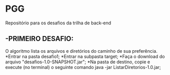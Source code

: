 # PGG
Repositório para os desafios da trilha de back-end

-PRIMEIRO DESAFIO:
-
O algoritmo lista os arquivos e diretórios do caminho de sua preferência.
  *Entrar na pasta desafio1;
  *Entrar na subpasta target;
  *Faça o download do arquivo "desafios-1.0-SNAPSHOT.jar";
  *Na pasta de destino, copie e execute (no terminal) o seguinte comando java -jar ListarDiretorios-1.0.jar;
  

